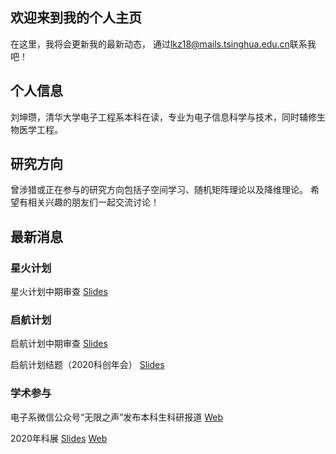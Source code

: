 ## 欢迎来到我的个人主页
在这里，我将会更新我的最新动态，
通过<lkz18@mails.tsinghua.edu.cn>联系我吧！
## 个人信息
刘坤瓒，清华大学电子工程系本科在读，专业为电子信息科学与技术，同时辅修生物医学工程。
## 研究方向
曾涉猎或正在参与的研究方向包括子空间学习、随机矩阵理论以及降维理论。
希望有相关兴趣的朋友们一起交流讨论！

## 最新消息
### 星火计划
星火计划中期审查 [Slides](https://cloud.tsinghua.edu.cn/f/1218939ef9a04d418008/?dl=1)

### 启航计划

启航计划中期审查 [Slides](https://cloud.tsinghua.edu.cn/f/6970ae7b162043018209/?dl=1)

启航计划结题（2020科创年会） [Slides](https://cloud.tsinghua.edu.cn/f/dbaea6307a8546c58ccd/?dl=1)

### 学术参与

电子系微信公众号“无限之声”发布本科生科研报道 [Web](https://mp.weixin.qq.com/s/iRsjnLhJ08xIfpdMc94yCw)

2020年科展 [Slides](https://cloud.tsinghua.edu.cn/f/8a1ea47fccf840e1b24d/?dl=1) [Web](http://thu.tiaozhanbei.net/d1713/kezhan/projects/40/)